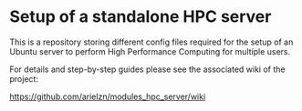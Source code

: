 
# Setup of a standalone HPC server

This is a repository storing different config files required for the setup of an Ubuntu server to perform High Performance Computing for multiple users.

For details and step-by-step guides please see the associated wiki of the project:

https://github.com/arielzn/modules_hpc_server/wiki 


